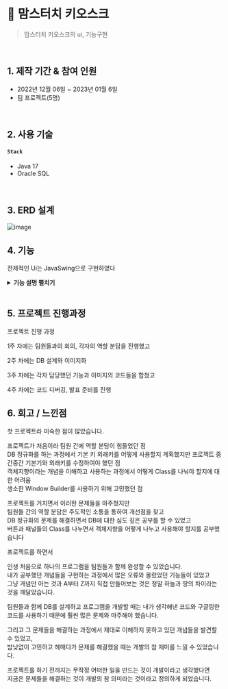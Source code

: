 # :pushpin: 맘스터치 키오스크
>맘스터치 키오스크의 ui, 기능구현  

</br>

## 1. 제작 기간 & 참여 인원
- 2022년 12월 06일 ~ 2023년 01월 6일
- 팀 프로젝트(5명)

</br>

## 2. 사용 기술
#### `Stack`
  - Java 17
  - Oracle SQL 
</br>

## 3. ERD 설계
![image](https://user-images.githubusercontent.com/118063903/216823136-c9d98891-aff9-4b40-8923-1d74d5f5fe7b.png)


## 4. 기능
전제적인 Ui는 JavaSwing으로 구현하였다 
<details>
<summary><b>기능 설명 펼치기</b></summary>
<div markdown="1">

### 4.1. 첫페이지
<img src="https://user-images.githubusercontent.com/118063903/216823650-7726080c-dfad-48a0-95e3-63fe29381ae2.png" width="300" height="500"/><br>
사용자는 포장 또는 매장이용 버튼을 선택할수있다

### 4.2. 메뉴 선택
<img src="https://user-images.githubusercontent.com/118063903/216823985-ebc21d11-a76d-401c-a52d-34c3ead7b6ac.png" width="400" height="600"/>
<img src="https://user-images.githubusercontent.com/118063903/216824120-899b6bdf-3397-4095-974d-ccbe34120cbe.png" width="400" height="600"/><br>
메뉴 카테고리와 각 카테고리별 메뉴들을 배치

### 4.3. 장바구니
<img src="https://user-images.githubusercontent.com/118063903/216824299-86867718-38fa-485f-b1da-89a1167d9b6f.png" width="400" height="600"/><br>
선택한 메뉴의 수량과 옵션을 선택하여 장바구니에 전달 , 세부옵션을 추가하여 장바구니에 추가<br>
<img src="https://user-images.githubusercontent.com/118063903/216824339-110e0391-8adc-40f0-bfbe-f6f2769d630c.png" width="400" height="600"/><br>
장바구니에 메뉴 추가 및 삭제 시 변동된 정보를 다시 출력<br>

### 4.4. 결제
<img src="https://user-images.githubusercontent.com/118063903/216824592-9ec4e4aa-dd4d-405a-8ff4-cca025512acb.png" width="1000" height="650"/><br>
결제 후 결제내역을 Database에 전송

 ### 4.5. 결제 후
<img src="https://user-images.githubusercontent.com/118063903/216824833-16ea8e53-535e-4104-bc47-7bc624d8fb35.png" width="1000" height="650"/><br>
결제 완료하면 대기번호 창이 뜨고 7초 후, 첫 화면으로 돌아감<br>

간단한 디자인 툴로 레퍼런스 이미지를 정하고 <br>
팀원들과 DB 정규화를 진행한후 Java Swing을 사용하여 <br>
JPanel,JFrame, JButton등의 위치를 잡고 각 버튼의 기능들과 
패널의 기능을 구현하였다


</div>
</details>

</br>

## 5. 프로젝트 진행과정
프로젝트 진행 과정

1주 차에는 팀원들과의 회의, 각자의 역할 분담을 진행했고

2주 차에는 DB 설계와 이미지화

3주 차에는 각자 담당했던 기능과 이미지의 코드들을 합쳤고

4주 차에는 코드 디버깅, 발표 준비를 진행


## 6. 회고 / 느낀점

첫 프로젝트라 미숙한 점이 많았습니다.

프로젝트가 처음이라 팀원 간에 역할 분담이 힘들었던 점<br>
DB 정규화를 하는 과정에서 기본 키 외래키를 어떻게 사용할지 계획했지만
프로젝트 중간중간 기본기와 외래키를 수정하여야 했던 점<br>
객체지향이라는 개념을 이해하고 사용하는 과정에서 어떻게 Class를 나눠야 할지에 대한 어려움<br>
생소한 Window Builder를 사용하기 위해 고민했던 점<br>

프로젝트를 거치면서 이러한 문제들을 마주쳤지만<br>
팀원들 간의 역할 분담은 주도적인 소통을 통하여 개선점을 찾고<br>
DB 정규화의 문제를 해결하면서 DB에 대한 심도 깊은 공부를 할 수 있었고<br>
버튼과 패널들의 Class를 나누면서 객체지향을 어떻게 나누고 사용해야 할지를 공부했습니다<br>

프로젝트를 하면서<br>

인생 처음으로 하나의 프로그램을 팀원들과 함께 완성할 수 있었습니다.<br>
내가 공부했던 개념들을 구현하는 과정에서 많은 오류와 몰랐었던 기능들이 있었고<br>
그냥 개념만 아는 것과 A부터 Z까지 직접 만들어보는 것은 정말 하늘과 땅의 차이라는 것을 깨달았습니다.<br>

팀원들과 함께 DB를 설계하고 프로그램을 개발할 때는 내가 생각해낸 코드와 구글링한 코드를 사용하기 때문에
훨씬 많은 문제와 마주해야 했습니다.<br>

그리고 그 문제들을 해결하는 과정에서 제대로 이해하지 못하고 있던 개념들을 발견할 수 있었고,<br>
밤낮없이 고민하고 헤매다가 문제를 해결했을 때는 개발의 참 재미를 느낄 수 있었습니다.<br>

프로젝트를 하기 전까지는 무작정 어떠한 일을 만드는 것이 개발이라고 생각했다면<br>
지금은 문제들을 해결하는 것이 개발의 참 의미라는 것이라고 정의하게 되었습니다.<br>








 



 
